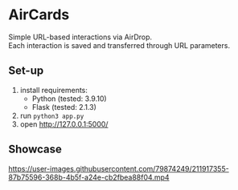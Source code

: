 # AirCards

Simple URL-based interactions via AirDrop.  
Each interaction is saved and transferred through URL parameters.

## Set-up

1. install requirements:
    - Python (tested: 3.9.10)
    - Flask (tested: 2.1.3)
2. run ```python3 app.py```
3. open http://127.0.0.1:5000/

## Showcase

https://user-images.githubusercontent.com/79874249/211917355-87b75596-368b-4b5f-a24e-cb2fbea88f04.mp4